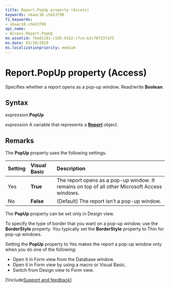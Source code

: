 ```yaml
---
title: Report.PopUp property (Access)
keywords: vbaac10.chm13798
f1_keywords:
- vbaac10.chm13798
api_name:
- Access.Report.PopUp
ms.assetid: 76e82181-c5d5-01b2-c7ce-b2c78f237a75
ms.date: 03/20/2019
ms.localizationpriority: medium
---
```



# Report.PopUp property (Access)

Specifies whether a report opens as a pop-up window. Read/write **Boolean**.


## Syntax

_expression_.**PopUp**

_expression_ A variable that represents a **[Report](Access.Report.md)** object.


## Remarks

The **PopUp** property uses the following settings.

|Setting|Visual Basic|Description|
|:-----|:-----|:-----|
|Yes|**True**|The report opens as a pop-up window. It remains on top of all other Microsoft Access windows.|
|No|**False**|(Default) The report isn't a pop-up window.|

The **PopUp** property can be set only in Design view.

To specify the type of border that you want on a pop-up window, use the **BorderStyle** property. You typically set the **BorderStyle** property to Thin for pop-up windows.

Setting the **PopUp** property to Yes makes the report a pop-up window only when you do one of the following:

- Open it in Form view from the Database window.    
- Open it in Form view by using a macro or Visual Basic.    
- Switch from Design view to Form view.
    



[!include[Support and feedback](~/includes/feedback-boilerplate.md)]